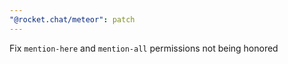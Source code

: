 ```yaml
---
"@rocket.chat/meteor": patch
---
```


Fix `mention-here` and `mention-all` permissions not being honored
